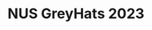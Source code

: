 ---
title: NUS GreyHats 2023
description: This blog contains concise writeups for diverse NUS GreyHats 2025, covering forensics. Let's explore and enhance our cybersecurity skills together.   
image:

# Badge style
style:
    background: "#0177b8"
    color: "#fff"
---